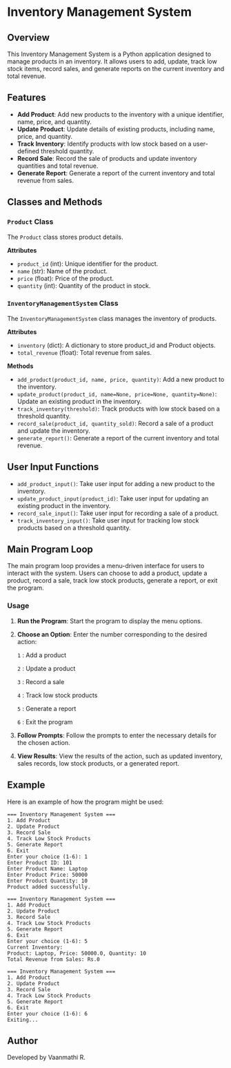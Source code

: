 # Inventory Management System
## Overview
This Inventory Management System is a Python application designed to manage products in an inventory. It allows users to add, update, track low stock items, record sales, and generate reports on the current inventory and total revenue.

## Features
- **Add Product**: Add new products to the inventory with a unique identifier, name, price, and quantity.
- **Update Product**: Update details of existing products, including name, price, and quantity.
- **Track Inventory**: Identify products with low stock based on a user-defined threshold quantity.
- **Record Sale**: Record the sale of products and update inventory quantities and total revenue.
- **Generate Report**: Generate a report of the current inventory and total revenue from sales.


## Classes and Methods
### `Product` Class
The `Product` class stores product details.

**Attributes**
- `product_id` (int): Unique identifier for the product.
- `name` (str): Name of the product.
- `price` (float): Price of the product.
- `quantity` (int): Quantity of the product in stock.

### `InventoryManagementSystem` Class
The `InventoryManagementSystem` class manages the inventory of products.

**Attributes**
- `inventory` (dict): A dictionary to store product_id and Product objects.
- `total_revenue` (float): Total revenue from sales.

**Methods**
* `add_product(product_id, name, price, quantity)`: Add a new product to the inventory.
* `update_product(product_id, name=None, price=None, quantity=None)`: Update an existing product in the inventory.
* `track_inventory(threshold)`: Track products with low stock based on a threshold quantity.
* `record_sale(product_id, quantity_sold)`: Record a sale of a product and update the inventory.
* `generate_report()`: Generate a report of the current inventory and total revenue.
  
## User Input Functions
* `add_product_input()`: Take user input for adding a new product to the inventory.
* `update_product_input(product_id)`: Take user input for updating an existing product in the inventory.
* `record_sale_input()`: Take user input for recording a sale of a product.
* `track_inventory_input()`: Take user input for tracking low stock products based on a threshold quantity.

## Main Program Loop
The main program loop provides a menu-driven interface for users to interact with the system. Users can choose to add a product, update a product, record a sale, track low stock products, generate a report, or exit the program.

### Usage
1. **Run the Program**: Start the program to display the menu options.
2. **Choose an Option**: Enter the number corresponding to the desired action:

   `1` : Add a product

   `2` : Update a product

   `3` : Record a sale

   `4` : Track low stock products

   `5` : Generate a report

   `6` : Exit the program
3. **Follow Prompts**: Follow the prompts to enter the necessary details for the chosen action.
4.  **View Results**: View the results of the action, such as updated inventory, sales records, low stock products, or a generated report.

## Example
Here is an example of how the program might be used:

```
=== Inventory Management System ===
1. Add Product
2. Update Product
3. Record Sale
4. Track Low Stock Products
5. Generate Report
6. Exit
Enter your choice (1-6): 1
Enter Product ID: 101
Enter Product Name: Laptop
Enter Product Price: 50000
Enter Product Quantity: 10
Product added successfully.

=== Inventory Management System ===
1. Add Product
2. Update Product
3. Record Sale
4. Track Low Stock Products
5. Generate Report
6. Exit
Enter your choice (1-6): 5
Current Inventory:
Product: Laptop, Price: 50000.0, Quantity: 10
Total Revenue from Sales: Rs.0

=== Inventory Management System ===
1. Add Product
2. Update Product
3. Record Sale
4. Track Low Stock Products
5. Generate Report
6. Exit
Enter your choice (1-6): 6
Exiting...
```

## Author
Developed by Vaanmathi R.